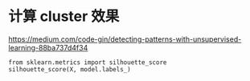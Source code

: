 # 计算 cluster 效果

https://medium.com/code-gin/detecting-patterns-with-unsupervised-learning-88ba737d4f34

```
from sklearn.metrics import silhouette_score
silhouette_score(X, model.labels_)
```
